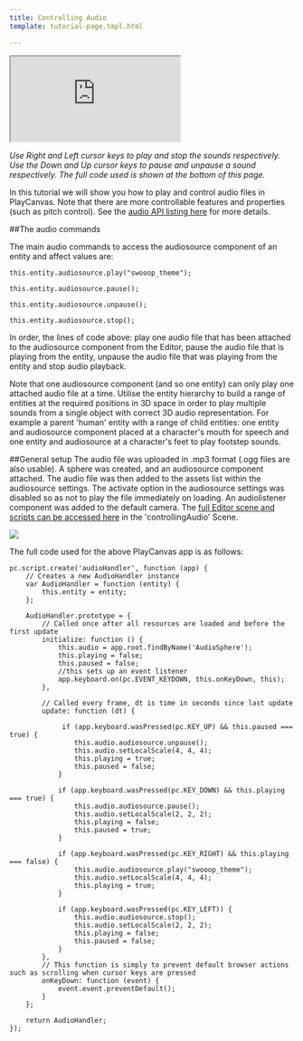 ```yaml
---
title: Controlling Audio
template: tutorial-page.tmpl.html

---
```


<iframe src="http://apps.playcanvas.com/playcanvas/tutorials/controllingAudio?overlay=false"></iframe>

*Use Right and Left cursor keys to play and stop the sounds respectively.*
*Use the Down and Up cursor keys to pause and unpause a sound respectively.*
*The full code used is shown at the bottom of this page.*

In this tutorial we will show you how to play and control audio files in PlayCanvas. Note that there are more controllable features and properties (such as pitch control). See the [audio API listing here][1] for more details.

##The audio commands

The main audio commands to access the audiosource component of an entity and affect values are:

~~~javascript~~~
this.entity.audiosource.play("swooop_theme");

this.entity.audiosource.pause();

this.entity.audiosource.unpause();

this.entity.audiosource.stop();
~~~
In order, the lines of code above: play one audio file that has been attached to the audiosource component from the Editor, pause the audio file that is playing from the entity, unpause the audio file that was playing from the entity and stop audio playback.

<div class="alert alert-warning">
 Note that one audiosource component (and so one entity) can only play one attached audio file at a time. Utilise the entity hierarchy to build a range of entities at the required positions in 3D space in order to play multiple sounds from a single object with correct 3D audio representation. For example a parent 'human' entity with a range of child entities: one entity and audiosource component placed at a character's mouth for speech and one entity and audiosource at a character's feet to play footstep sounds.
</div>

##General setup
The audio file was uploaded in .mp3 format (.ogg files are also usable). A sphere was created, and an audiosource component attached. The audio file was then added to the assets list within the audiosource settings. The activate option in the audiosource settings was disabled so as not to play the file immediately on loading. An audiolistener component was added to the default camera. The [full Editor scene and scripts can be accessed here][2] in the 'controllingAudio' Scene.

<img src="/images/tutorials/audio/audiosource-settings.PNG" />

The full code used for the above PlayCanvas app is as follows:

~~~javascript~~~
pc.script.create('audioHandler', function (app) {
    // Creates a new AudioHandler instance
    var AudioHandler = function (entity) {
        this.entity = entity;
    };

    AudioHandler.prototype = {
        // Called once after all resources are loaded and before the first update
        initialize: function () {
            this.audio = app.root.findByName('AudioSphere');
            this.playing = false;
            this.paused = false;
            //this sets up an event listener
            app.keyboard.on(pc.EVENT_KEYDOWN, this.onKeyDown, this);
        },

        // Called every frame, dt is time in seconds since last update
        update: function (dt) {

             if (app.keyboard.wasPressed(pc.KEY_UP) && this.paused === true) {
                this.audio.audiosource.unpause();
                this.audio.setLocalScale(4, 4, 4);
                this.playing = true;
                this.paused = false;
            }

            if (app.keyboard.wasPressed(pc.KEY_DOWN) && this.playing === true) {
                this.audio.audiosource.pause();
                this.audio.setLocalScale(2, 2, 2);
                this.playing = false;
                this.paused = true;
            }

            if (app.keyboard.wasPressed(pc.KEY_RIGHT) && this.playing === false) {
                this.audio.audiosource.play("swooop_theme");
                this.audio.setLocalScale(4, 4, 4);
                this.playing = true;
            }

            if (app.keyboard.wasPressed(pc.KEY_LEFT)) {
                this.audio.audiosource.stop();
                this.audio.setLocalScale(2, 2, 2);
                this.playing = false;
                this.paused = false;
            }
        },
        // This function is simply to prevent default browser actions such as scrolling when cursor keys are pressed
        onKeyDown: function (event) {
            event.event.preventDefault();
        }
    };

    return AudioHandler;
});
~~~

[1]: /engine/api/stable/symbols/pc.AudioSourceComponent.html
[2]: https://playcanvas.com/project/186/overview/tutorials

